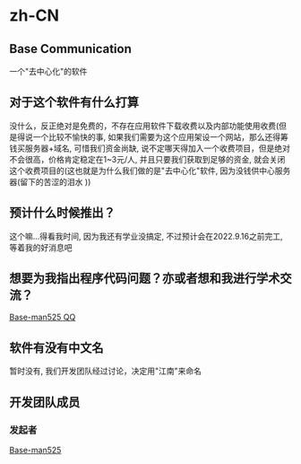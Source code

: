# zh-CN

## Base Communication

一个"去中心化"的软件

## 对于这个软件有什么打算

没什么，反正绝对是免费的，不存在应用软件下载收费以及内部功能使用收费(但是得说一个比较不愉快的事, 如果我们需要为这个应用架设一个网站，那么还得筹钱买服务器+域名, 可惜我们资金尚缺, 说不定哪天得加入一个收费项目，但是绝对不会很高，价格肯定稳定在1~3元/人, 并且只要我们获取到足够的资金, 就会关闭这个收费项目的(这也就是为什么我们做的是"去中心化"软件, 因为没钱供中心服务器(留下的苦涩的泪水 ))

## 预计什么时候推出？

这个嘛...得看我时间, 因为我还有学业没搞定, 不过预计会在2022.9.16之前完工, 等着我的好消息吧

## 想要为我指出程序代码问题？亦或者想和我进行学术交流？

[Base-man525 QQ](http://wpa.qq.com/msgrd?v=3&uin=1570915261&site=qq&menu=yes)

## 软件有没有中文名

暂时没有, 我们开发团队经过讨论，决定用"江南"来命名

## 开发团队成员

### 发起者

[Base-man525](https://github.com/Base-man525)
